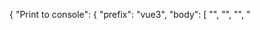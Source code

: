 {
	"Print to console": {
	  "prefix": "vue3",
	  "body": [
		"<template>",
		"  <div></div>",
		"</template>",
		"",
		"<script>",
		"import { reactive, toRefs, onMounted } from 'vue'",
		"export default {",
		"  name: '',",
		"  setup() {",
		"    const data = reactive({})",
		"    onMounted(() => {",
		"    })",
		"    return {",
		"    }",
		"  },",
		"}",
		"",
		"</script>",
		"<style scoped>",
		
		"</style>",
		
	],
	  "description": "Log output to console"
	}
  }